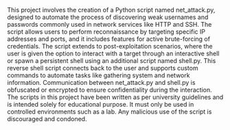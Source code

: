This project involves the creation of a Python script named net_attack.py, designed to automate the process of discovering weak usernames and passwords commonly used in network services like HTTP and SSH. The script allows users to perform reconnaissance by targeting specific IP addresses and ports, and it includes features for active brute-forcing of credentials. The script extends to post-exploitation scenarios, where the user is given the option to interact with a target through an interactive shell or spawn a persistent shell using an additional script named shell.py. This reverse shell script connects back to the user and supports custom commands to automate tasks like gathering system and network information. Communication between net_attack.py and shell.py is obfuscated or encrypted to ensure confidentiality during the interaction. The scripts in this project have been written as per university guidelines and is intended solely for educational purpose. It must only be used in controlled environments such as a lab. Any malicious use of the script is discouraged and condoned.
